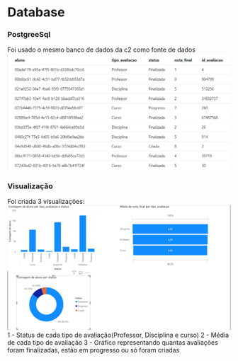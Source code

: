 # Database
### PostgreeSql
Foi usado o mesmo banco de dados da c2 como fonte de dados
![output](/c3/database-view.png)

### Visualização
Foi criada 3 visualizações:
![power-bi](/c3/power-bi-view.png)
1 - Status de cada tipo de avaliação(Professor, Disciplina e curso)
2 - Média de cada tipo de avaliação
3 - Gráfico representando quantas avaliações foram finalizadas, estão em progresso ou só foram criadas
